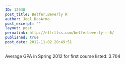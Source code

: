 ```yaml
---
ID: 12030
post_title: Belfer,Beverly R
author: Joel DesArmo
post_excerpt: ""
layout: post
permalink: http://effrtlss.com/belferbeverly-r-6/
published: true
post_date: 2012-11-02 20:49:51
---
```

<p>Average GPA in Spring 2012 for first course listed: 3.704</p>